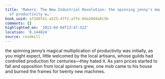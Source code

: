 ```yaml
---
title: 'Makers: The New Industrial Revolution: the spinning jenny’s magical multiplication
  of productivity w…'
book_uuid: af2d0f41-a525-47f2-affe-0da20d4a8c5b
comments: []
highlighted_on: '2013-04-04T13:47:52Z'
location: '0.144824'
source: readmill
---
```


the spinning jenny’s magical multiplication of productivity was initially, as you might expect, little welcomed by the local artisans, whose guilds had controlled production for centuries—they hated it. As yarn prices started to fall and opposition from local spinners grew, one mob came to his house and burned the frames for twenty new machines.